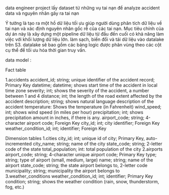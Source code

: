 data engineer project lấy dataset từ những vụ tai nạn để analyze accident data và nguyên nhân gây ra tai nạn

Ý tưởng là tạo ra một hồ dữ liệu tối ưu giúp người dùng phân tích dữ liệu về tai nạn và xác định nguyên nhân gốc rễ của các tai nạn. Mục tiêu chính của dự án này là xây dựng một pipeline dữ liệu từ đầu đến cuối có khả năng làm việc với khối lượng dữ liệu lớn. làm sạch, biến đổi và tải dữ liệu vào datalake  trên S3. datalake sẽ bao gồm các bảng logic được phân vùng theo các cột cụ thể để tối ưu hóa thời gian truy vấn.



data model :

Fact table

1.accidents
accident_id; string; unique identifier of the accident record; Primary Key
datetime; datetime; shows start time of the accident in local time zone
severity; int; shows the severity of the accident, a number between 1 and 4
distance; int; the length of the road extent affected by the accident
description; string; shows natural language description of the accident
temperature: Shows the temperature (in Fahrenheit)
wind_speed; int; shows wind speed (in miles per hour)
precipitation; int; shows precipitation amount in inches, if there is any.
airport_code; string; 4-character airport code; Foreign Key
city_id; int; city identifier; Foreign Key
weather_condition_id; int; identifier; Foreign Key

Dimension tables
1.cities
city_id; int; unique id of city; Primary Key, auto-incremented
city_name; string; name of the city
state_code; string; 2-letter code of the state
total_population; int: total population of the city
2.airports
airport_code; string; 4-character unique airport code; Primary Key
type; string; type of airport (small, medium, large)
name; string; name of the airport
state_code; string; the state airport belongs to, 2-letter code
municipality; string; municipality the airport belongs to
3.weather_conditions
weather_condition_id; int; identifier; Primary Key
condition; string; shows the weather condition (rain, snow, thunderstorm, fog, etc.)
